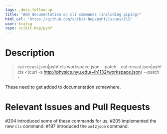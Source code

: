 ```yaml
---
tags: ,docs,follow-up
title: "Add documentation on cli commands (including piping)"
html_url: "https://github.com/scikit-hep/pyhf/issues/212"
user: kratsg
repo: scikit-hep/pyhf
---
```


# Description

> cat recast.json|pyhf cls workspace.json --patch -
> cat recast.json|pyhf cls <(curl -s http://physics.nyu.edu/~lh1132/workspace.json) --patch -

These need to get added to documentation somewhere. 

# Relevant Issues and Pull Requests

#204 introduced some of these commands for us; #205 implemented the new `cls` command. #197 introduced the `xml2json` command.